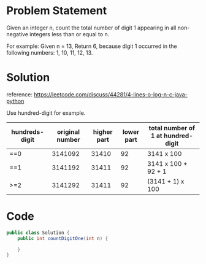 # Problem Statement

Given an integer n, count the total number of digit 1 appearing in all non-negative integers less than or equal to n.

For example:
Given n = 13,
Return 6, because digit 1 occurred in the following numbers: 1, 10, 11, 12, 13.

# Solution

reference: https://leetcode.com/discuss/44281/4-lines-o-log-n-c-java-python

Use hundred-digit for example.

| hundreds-digit     | original number | higher part | lower part | total number of 1 at hundred-digit|
| --------|---------|-------|-------|-------|
| ==0 |3141092|31410|92|3141 x 100|
| ==1 |3141192|31411|92|3141 x 100 + 92 + 1|
| >=2 |3141292|31411|92|(3141 + 1) x 100|


# Code

```java
public class Solution {
    public int countDigitOne(int n) {

    }
}
```